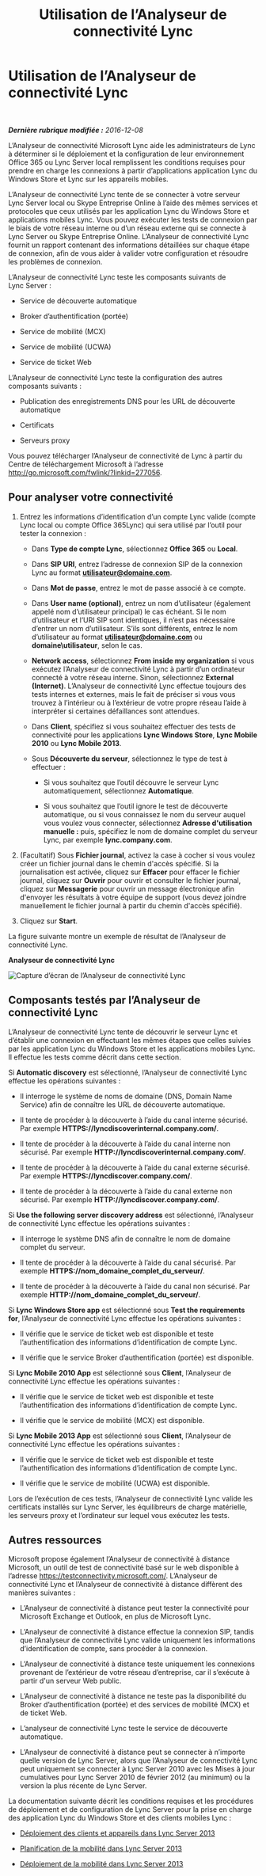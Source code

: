 ﻿---
title: Utilisation de l’Analyseur de connectivité Lync
TOCTitle: Utilisation de l’Analyseur de connectivité Lync
ms:assetid: 954953fb-0c7a-4fd5-8acd-68ecb59b20af
ms:mtpsurl: https://technet.microsoft.com/fr-fr/library/JJ907302(v=OCS.15)
ms:contentKeyID: 53095476
ms.date: 12/10/2016
mtps_version: v=OCS.15
ms.translationtype: HT
---

# Utilisation de l’Analyseur de connectivité Lync

 

_**Dernière rubrique modifiée :** 2016-12-08_

L’Analyseur de connectivité Microsoft Lync aide les administrateurs de Lync à déterminer si le déploiement et la configuration de leur environnement Office 365 ou Lync Server local remplissent les conditions requises pour prendre en charge les connexions à partir d’applications application Lync du Windows Store et Lync sur les appareils mobiles.

L’Analyseur de connectivité Lync tente de se connecter à votre serveur Lync Server local ou Skype Entreprise Online à l’aide des mêmes services et protocoles que ceux utilisés par les application Lync du Windows Store et applications mobiles Lync. Vous pouvez exécuter les tests de connexion par le biais de votre réseau interne ou d’un réseau externe qui se connecte à Lync Server ou Skype Entreprise Online. L’Analyseur de connectivité Lync fournit un rapport contenant des informations détaillées sur chaque étape de connexion, afin de vous aider à valider votre configuration et résoudre les problèmes de connexion.

L’Analyseur de connectivité Lync teste les composants suivants de Lync Server :

  - Service de découverte automatique

  - Broker d’authentification (portée)

  - Service de mobilité (MCX)

  - Service de mobilité (UCWA)

  - Service de ticket Web

L’Analyseur de connectivité Lync teste la configuration des autres composants suivants :

  - Publication des enregistrements DNS pour les URL de découverte automatique

  - Certificats

  - Serveurs proxy

Vous pouvez télécharger l’Analyseur de connectivité de Lync à partir du Centre de téléchargement Microsoft à l’adresse <http://go.microsoft.com/fwlink/?linkid=277056>.

## Pour analyser votre connectivité

1.  Entrez les informations d’identification d’un compte Lync valide (compte Lync local ou compte Office 365Lync) qui sera utilisé par l’outil pour tester la connexion :
    
      - Dans **Type de compte Lync**, sélectionnez **Office 365** ou **Local**.
    
      - Dans **SIP URI**, entrez l’adresse de connexion SIP de la connexion Lync au format <strong>utilisateur@domaine.com</strong>.
    
      - Dans **Mot de passe**, entrez le mot de passe associé à ce compte.
    
      - Dans **User name (optional)**, entrez un nom d’utilisateur (également appelé nom d’utilisateur principal) le cas échéant. Si le nom d’utilisateur et l’URI SIP sont identiques, il n’est pas nécessaire d’entrer un nom d’utilisateur. S’ils sont différents, entrez le nom d’utilisateur au format <strong>utilisateur@domaine.com</strong> ou **domaine\\utilisateur**, selon le cas.
    
      - **Network access**, sélectionnez **From inside my organization** si vous exécutez l’Analyseur de connectivité Lync à partir d’un ordinateur connecté à votre réseau interne. Sinon, sélectionnez **External (Internet)**. L’Analyseur de connectivité Lync effectue toujours des tests internes et externes, mais le fait de préciser si vous vous trouvez à l’intérieur ou à l’extérieur de votre propre réseau l’aide à interpréter si certaines défaillances sont attendues.
    
      - Dans **Client**, spécifiez si vous souhaitez effectuer des tests de connectivité pour les applications **Lync Windows Store**, **Lync Mobile 2010** ou **Lync Mobile 2013**.
    
      - Sous **Découverte du serveur**, sélectionnez le type de test à effectuer :
        
          - Si vous souhaitez que l’outil découvre le serveur Lync automatiquement, sélectionnez **Automatique**.
        
          - Si vous souhaitez que l’outil ignore le test de découverte automatique, ou si vous connaissez le nom du serveur auquel vous voulez vous connecter, sélectionnez **Adresse d'utilisation manuelle :** puis, spécifiez le nom de domaine complet du serveur Lync, par exemple **lync.company.com**.

2.  (Facultatif) Sous **Fichier journal**, activez la case à cocher si vous voulez créer un fichier journal dans le chemin d'accès spécifié. Si la journalisation est activée, cliquez sur **Effacer** pour effacer le fichier journal, cliquez sur **Ouvrir** pour ouvrir et consulter le fichier journal, cliquez sur **Messagerie** pour ouvrir un message électronique afin d'envoyer les résultats à votre équipe de support (vous devez joindre manuellement le fichier journal à partir du chemin d'accès spécifié).

3.  Cliquez sur **Start**.

La figure suivante montre un exemple de résultat de l’Analyseur de connectivité Lync.

**Analyseur de connectivité Lync**

![Capture d’écran de l’Analyseur de connectivité Lync](images/JJ907302.a7cc0abe-fac2-4691-a7d8-9ffef59cdee5(OCS.15).png "Capture d’écran de l’Analyseur de connectivité Lync")

## Composants testés par l’Analyseur de connectivité Lync

L’Analyseur de connectivité Lync tente de découvrir le serveur Lync et d’établir une connexion en effectuant les mêmes étapes que celles suivies par les application Lync du Windows Store et les applications mobiles Lync. Il effectue les tests comme décrit dans cette section.

Si **Automatic discovery** est sélectionné, l’Analyseur de connectivité Lync effectue les opérations suivantes :

  - Il interroge le système de noms de domaine (DNS, Domain Name Service) afin de connaître les URL de découverte automatique.

  - Il tente de procéder à la découverte à l’aide du canal interne sécurisé. Par exemple **HTTPS://lyncdiscoverinternal.company.com/**.

  - Il tente de procéder à la découverte à l’aide du canal interne non sécurisé. Par exemple **HTTP://lyncdiscoverinternal.company.com/**.

  - Il tente de procéder à la découverte à l’aide du canal externe sécurisé. Par exemple **HTTPS://lyncdiscover.company.com/**.

  - Il tente de procéder à la découverte à l’aide du canal externe non sécurisé. Par exemple **HTTP://lyncdiscover.company.com/**.

Si **Use the following server discovery address** est sélectionné, l’Analyseur de connectivité Lync effectue les opérations suivantes :

  - Il interroge le système DNS afin de connaître le nom de domaine complet du serveur.

  - Il tente de procéder à la découverte à l’aide du canal sécurisé. Par exemple **HTTPS://nom\_domaine\_complet\_du\_serveur/**.

  - Il tente de procéder à la découverte à l’aide du canal non sécurisé. Par exemple **HTTP://nom\_domaine\_complet\_du\_serveur/**.

Si **Lync Windows Store app** est sélectionné sous **Test the requirements for**, l’Analyseur de connectivité Lync effectue les opérations suivantes :

  - Il vérifie que le service de ticket web est disponible et teste l’authentification des informations d’identification de compte Lync.

  - Il vérifie que le service Broker d’authentification (portée) est disponible.

Si **Lync Mobile 2010 App** est sélectionné sous **Client**, l’Analyseur de connectivité Lync effectue les opérations suivantes :

  - Il vérifie que le service de ticket web est disponible et teste l’authentification des informations d’identification de compte Lync.

  - Il vérifie que le service de mobilité (MCX) est disponible.

Si **Lync Mobile 2013 App** est sélectionné sous **Client**, l’Analyseur de connectivité Lync effectue les opérations suivantes :

  - Il vérifie que le service de ticket web est disponible et teste l’authentification des informations d’identification de compte Lync.

  - Il vérifie que le service de mobilité (UCWA) est disponible.

Lors de l’exécution de ces tests, l’Analyseur de connectivité Lync valide les certificats installés sur Lync Server, les équilibreurs de charge matérielle, les serveurs proxy et l’ordinateur sur lequel vous exécutez les tests.

## Autres ressources

Microsoft propose également l’Analyseur de connectivité à distance Microsoft, un outil de test de connectivité basé sur le web disponible à l’adresse <https://testconnectivity.microsoft.com/>. L’Analyseur de connectivité Lync et l’Analyseur de connectivité à distance diffèrent des manières suivantes :

  - L’Analyseur de connectivité à distance peut tester la connectivité pour Microsoft Exchange et Outlook, en plus de Microsoft Lync.

  - L’Analyseur de connectivité à distance effectue la connexion SIP, tandis que l’Analyseur de connectivité Lync valide uniquement les informations d’identification de compte, sans procéder à la connexion.

  - L’Analyseur de connectivité à distance teste uniquement les connexions provenant de l’extérieur de votre réseau d’entreprise, car il s’exécute à partir d'un serveur Web public.

  - L’Analyseur de connectivité à distance ne teste pas la disponibilité du Broker d’authentification (portée) et des services de mobilité (MCX) et de ticket Web.

  - L’analyseur de connectivité Lync teste le service de découverte automatique.

  - L’Analyseur de connectivité à distance peut se connecter à n’importe quelle version de Lync Server, alors que l’Analyseur de connectivité Lync peut uniquement se connecter à Lync Server 2010 avec les Mises à jour cumulatives pour Lync Server 2010 de février 2012 (au minimum) ou la version la plus récente de Lync Server.

La documentation suivante décrit les conditions requises et les procédures de déploiement et de configuration de Lync Server pour la prise en charge des application Lync du Windows Store et des clients mobiles Lync :

  - [Déploiement des clients et appareils dans Lync Server 2013](lync-server-2013-deploying-clients-and-devices.md)

  - [Planification de la mobilité dans Lync Server 2013](lync-server-2013-planning-for-mobility.md)

  - [Déploiement de la mobilité dans Lync Server 2013](lync-server-2013-deploying-mobility.md)

